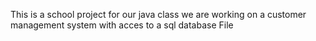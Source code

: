 This is a school project for our java class 
we are working on a customer management system with acces to a sql database File 
